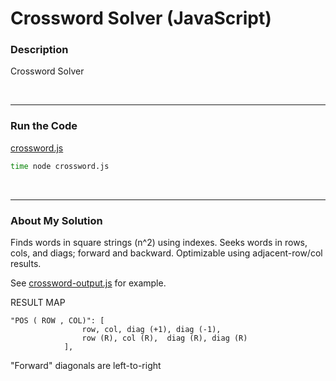 # Crossword Solver (JavaScript)


### Description

Crossword Solver

<br />

---
### Run the Code

[crossword.js](https://github.com/wrightben/codeeval/blob/master/code/crossword.js)

```sh
time node crossword.js
```

<br />

---
### About My Solution

Finds words in square strings (n^2) using indexes. Seeks words in rows, cols, and diags; forward and backward. Optimizable using adjacent-row/col results.

See [crossword-output.js](https://github.com/wrightben/codeeval/blob/master/code/output/crossword-output.js) for example. 


RESULT MAP

```
"POS ( ROW , COL)":	[
				row, col, diag (+1), diag (-1), 
				row (R), col (R),  diag (R), diag (R)
			],
```


"Forward" diagonals are left-to-right